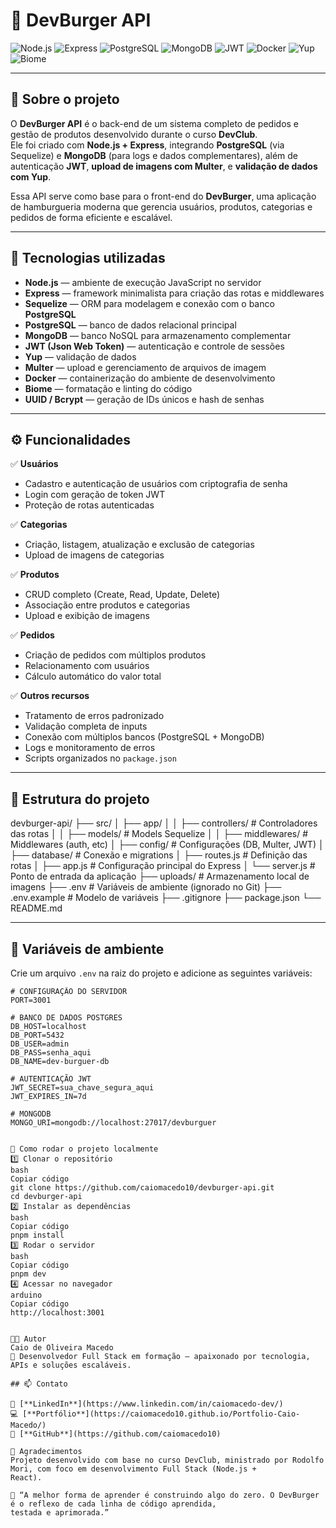 # 🍔 DevBurger API

![Node.js](https://img.shields.io/badge/Node.js-339933?style=for-the-badge&logo=node.js&logoColor=white)
![Express](https://img.shields.io/badge/Express-000000?style=for-the-badge&logo=express&logoColor=white)
![PostgreSQL](https://img.shields.io/badge/PostgreSQL-4169E1?style=for-the-badge&logo=postgresql&logoColor=white)
![MongoDB](https://img.shields.io/badge/MongoDB-4ea94b?style=for-the-badge&logo=mongodb&logoColor=white)
![JWT](https://img.shields.io/badge/JWT-black?style=for-the-badge&logo=jsonwebtokens)
![Docker](https://img.shields.io/badge/Docker-2496ED?style=for-the-badge&logo=docker&logoColor=white)
![Yup](https://img.shields.io/badge/Yup-00C58E?style=for-the-badge)
![Biome](https://img.shields.io/badge/Biome-333?style=for-the-badge)


---

## 📖 Sobre o projeto

O **DevBurger API** é o back-end de um sistema completo de pedidos e gestão de produtos desenvolvido durante o curso **DevClub**.  
Ele foi criado com **Node.js + Express**, integrando **PostgreSQL** (via Sequelize) e **MongoDB** (para logs e dados complementares), além de autenticação **JWT**, **upload de imagens com Multer**, e **validação de dados com Yup**.

Essa API serve como base para o front-end do **DevBurger**, uma aplicação de hamburgueria moderna que gerencia usuários, produtos, categorias e pedidos de forma eficiente e escalável.

---

## 🚀 Tecnologias utilizadas

- **Node.js** — ambiente de execução JavaScript no servidor  
- **Express** — framework minimalista para criação das rotas e middlewares  
- **Sequelize** — ORM para modelagem e conexão com o banco **PostgreSQL**  
- **PostgreSQL** — banco de dados relacional principal  
- **MongoDB** — banco NoSQL para armazenamento complementar  
- **JWT (Json Web Token)** — autenticação e controle de sessões  
- **Yup** — validação de dados  
- **Multer** — upload e gerenciamento de arquivos de imagem  
- **Docker** — containerização do ambiente de desenvolvimento  
- **Biome** — formatação e linting do código  
- **UUID / Bcrypt** — geração de IDs únicos e hash de senhas  

---

## ⚙️ Funcionalidades

✅ **Usuários**
- Cadastro e autenticação de usuários com criptografia de senha  
- Login com geração de token JWT  
- Proteção de rotas autenticadas  

✅ **Categorias**
- Criação, listagem, atualização e exclusão de categorias  
- Upload de imagens de categorias  

✅ **Produtos**
- CRUD completo (Create, Read, Update, Delete)  
- Associação entre produtos e categorias  
- Upload e exibição de imagens  

✅ **Pedidos**
- Criação de pedidos com múltiplos produtos  
- Relacionamento com usuários  
- Cálculo automático do valor total  

✅ **Outros recursos**
- Tratamento de erros padronizado  
- Validação completa de inputs  
- Conexão com múltiplos bancos (PostgreSQL + MongoDB)  
- Logs e monitoramento de erros  
- Scripts organizados no `package.json`  

---

## 📁 Estrutura do projeto

devburger-api/
├── src/
│ ├── app/
│ │ ├── controllers/ # Controladores das rotas
│ │ ├── models/ # Models Sequelize
│ │ ├── middlewares/ # Middlewares (auth, etc)
│ ├── config/ # Configurações (DB, Multer, JWT)
│ ├── database/ # Conexão e migrations
│ ├── routes.js # Definição das rotas
│ ├── app.js # Configuração principal do Express
│ └── server.js # Ponto de entrada da aplicação
├── uploads/ # Armazenamento local de imagens
├── .env # Variáveis de ambiente (ignorado no Git)
├── .env.example # Modelo de variáveis
├── .gitignore
├── package.json
└── README.md


---

## 🔑 Variáveis de ambiente

Crie um arquivo `.env` na raiz do projeto e adicione as seguintes variáveis:

```env
# CONFIGURAÇÃO DO SERVIDOR
PORT=3001

# BANCO DE DADOS POSTGRES
DB_HOST=localhost
DB_PORT=5432
DB_USER=admin
DB_PASS=senha_aqui
DB_NAME=dev-burguer-db

# AUTENTICAÇÃO JWT
JWT_SECRET=sua_chave_segura_aqui
JWT_EXPIRES_IN=7d

# MONGODB
MONGO_URI=mongodb://localhost:27017/devburguer


🧠 Como rodar o projeto localmente
1️⃣ Clonar o repositório
bash
Copiar código
git clone https://github.com/caiomacedo10/devburger-api.git
cd devburger-api
2️⃣ Instalar as dependências
bash
Copiar código
pnpm install
3️⃣ Rodar o servidor
bash
Copiar código
pnpm dev
4️⃣ Acessar no navegador
arduino
Copiar código
http://localhost:3001


🧑‍💻 Autor
Caio de Oliveira Macedo
💼 Desenvolvedor Full Stack em formação — apaixonado por tecnologia, APIs e soluções escaláveis.

## 📫 Contato

📎 [**LinkedIn**](https://www.linkedin.com/in/caiomacedo-dev/)  
💻 [**Portfólio**](https://caiomacedo10.github.io/Portfolio-Caio-Macedo/)  
🐙 [**GitHub**](https://github.com/caiomacedo10)

🧠 Agradecimentos
Projeto desenvolvido com base no curso DevClub, ministrado por Rodolfo Mori, com foco em desenvolvimento Full Stack (Node.js +
React).

💬 “A melhor forma de aprender é construindo algo do zero. O DevBurger é o reflexo de cada linha de código aprendida,
testada e aprimorada.”










